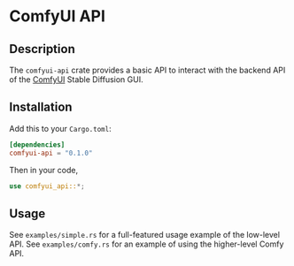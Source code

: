 # ComfyUI API

## Description

The `comfyui-api` crate provides a basic API to interact with the backend API of the
[ComfyUI](https://github.com/comfyanonymous/ComfyUI) Stable Diffusion GUI.

## Installation

Add this to your `Cargo.toml`:

```toml
[dependencies]
comfyui-api = "0.1.0"
```

Then in your code,

```rust
use comfyui_api::*;
```

## Usage

See `examples/simple.rs` for a full-featured usage example of the low-level API.
See `examples/comfy.rs` for an example of using the higher-level Comfy API.
